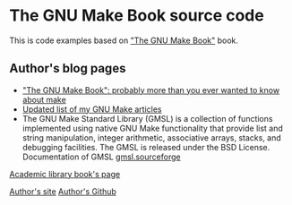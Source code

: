 # The GNU Make Book source code
This is code examples based on ["The GNU Make Book"](https://nostarch.com/gnumake) book. 

## Author's blog pages
- ["The GNU Make Book": probably more than you ever wanted to know about make](https://blog.jgc.org/2015/04/the-gnu-make-book-probably-more-than.html)
- [Updated list of my GNU Make articles](https://blog.jgc.org/2013/02/updated-list-of-my-gnu-make-articles.html)
- The GNU Make Standard Library (GMSL) is a collection of functions implemented using native GNU Make functionality that provide list and string manipulation, integer arithmetic, associative arrays, stacks, and debugging facilities.  The GMSL is released under the BSD License. Documentation of GMSL [gmsl.sourceforge](https://gmsl.sourceforge.io/)

[Academic library book's page](https://dl.acm.org/doi/book/10.5555/2771321)

[Author's site](https://www.jgc.org/)
[Author's Github](https://github.com/jgrahamc)
